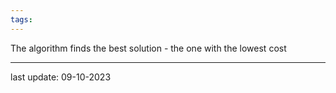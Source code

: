 ```yaml
---
tags:
---
```

The algorithm finds the best solution - the one with the lowest cost

---
last update: 09-10-2023
